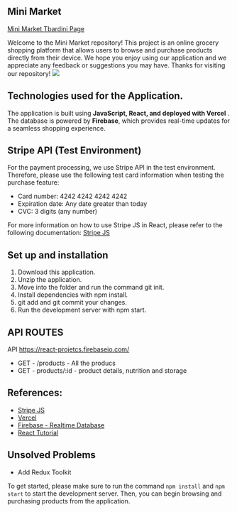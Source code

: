  ## Mini Market
  [ Mini Market Tbardini Page](https://mini-market-tbardini.vercel.app/)

Welcome to the Mini Market repository! This project is an online grocery shopping platform that allows users to browse and purchase products directly from their device. We hope you enjoy using our application and we appreciate any feedback or suggestions you may have. Thanks for visiting our repository!
![](https://i.imgur.com/Hs1AHhq.gif)

## Technologies used for the Application.
The application is built using **JavaScript, React, and deployed with Vercel** . The database is powered by **Firebase**, which provides real-time updates for a seamless shopping experience.

## Stripe API (Test Environment)
For the payment processing, we use Stripe API in the test environment. Therefore, please use the following test card information when testing the purchase feature:
- Card number: 4242 4242 4242 4242
- Expiration date: Any date greater than today
- CVC: 3 digits (any number)

For more information on how to use Stripe JS in React, please refer to the following documentation: [Stripe JS](https://stripe.com/docs/stripe-js/react)

## Set up and installation
1. Download this application.
1. Unzip the application.
1. Move into the folder and run the command git init.
1. Install dependencies with npm install.
1. git add and git commit your changes.
1. Run the development server with npm start.

## API ROUTES
API https://react-projetcs.firebaseio.com/
- GET - /products - All the producs
- GET - products/:id - product details, nutrition and storage 

## References:
- [Stripe JS](https://stripe.com/docs/stripe-js/react) 
- [Vercel](https://vercel.com/) 
- [Firebase - Realtime Database](https://firebase.google.com/docs/database)
- [React Tutorial](https://react-tutorial.app/)

## Unsolved Problems
 - Add Redux Toolkit

To get started, please make sure to run the command `npm install` and `npm start` to start the development server. Then, you can begin browsing and purchasing products from the application.
